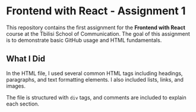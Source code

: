 # Frontend with React - Assignment 1

This repository contains the first assignment for the **Frontend with React** course at the Tbilisi School of Communication. The goal of this assignment is to demonstrate basic GitHub usage and HTML fundamentals.

## What I Did

In the HTML file, I used several common HTML tags including headings, paragraphs, and text formatting elements. I also included lists, links, and images.

The file is structured with `div` tags, and comments are included to explain each section.
